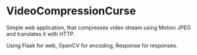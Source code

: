 # VideoCompressionCurse
Simple web application, that compresses video stream using Motion JPEG and translates it with HTTP.

Using Flask for web, OpenCV for encoding, Response for responses.
